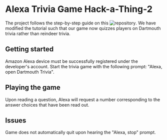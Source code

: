 # Alexa Trivia Game Hack-a-Thing-2

The project follows the step-by-step guide on this ![repository](https://github.com/alexa/skill-sample-nodejs-trivia).
We have modified the tutorial such that our game now quizzes players on Dartmouth trivia rather than reindeer trivia.

## Getting started
Amazon Alexa device must be successfully registered under the developer's account.
Start the trivia game with the following prompt: "Alexa, open Dartmouth Trivia".

## Playing the game
Upon reading a question, Alexa will request a number corresponding to the answer choices that have been read out.

## Issues
Game does not automatically quit upon hearing the "Alexa, stop" prompt.
